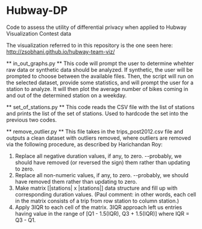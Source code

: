 # Hubway-DP
Code to assess the utility of differential privacy when applied to Hubway Visualization Contest data

The visualization referred to in this repository is the one seen here: http://zsobhani.github.io/hubway-team-viz/

** in_out_graphs.py **
This code will prompt the user to determine whehter raw data or synthetic data should be analyzed. If synthetic, the user will be prompted to choose between the available files. Then, the script will run on the selected dataset, provide some statistics, and will prompt the user for a station to analyze. It will then plot the average number of bikes coming in and out of the determined station on a weekday.

** set_of_stations.py **
This code reads the CSV file with the list of stations and prints the list of the set of stations. Used to hardcode the set into the previous two codes.

** remove_outlier.py **
This file takes in the trips_post2012.csv file and outputs a clean dataset with outliers removed, where outliers are removed via the following procedure, as described by Harichandan Roy:
1. Replace all negative duration values, if any, to zero. --probably, we should have removed (or reversed the sign) them rather than updating to zero.
2. Replace all non-numeric values, if any, to zero.  --probably, we should have removed them rather than updating to zero.
3. Make matrix [|stations| x |stations|] data structure and fill up with corresponding duration values. (Paul comment: in other words, each cell in the matrix consists of a trip from row station to column station.)
4. Apply 3IQR to each cell of the matrix. 3IQR approach left us entries having value in the range of [Q1 - 1.5(IQR), Q3 + 1.5(IQR)] where IQR = Q3 - Q1.